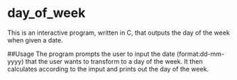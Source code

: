 # day_of_week
This is an interactive program, written in C, that outputs the day of the week when given a date.

##Usage
The program prompts the user to input the date (format:dd-mm-yyyy) that the user wants to transform to a day of the week.
It then calculates according to the imput and prints out the day of the week.
